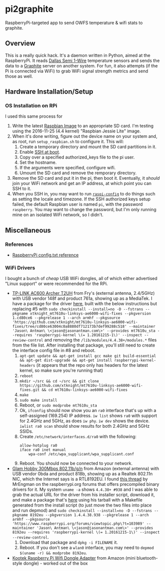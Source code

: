 # pi2graphite

RaspberryPi-targeted app to send OWFS temperature & wifi stats to graphite.

## Overview

This is a really quick hack. It's a daemon written in Python, aimed at the
RaspberryPi. It reads [Dallas Semi 1-Wire](https://en.wikipedia.org/wiki/1-Wire)
temperature sensors and sends the data to a [Graphite](https://graphiteapp.org/)
server on another system. For fun, it also attempts (if the Pi is connected via
  WiFi) to grab WiFi signal strength metrics and send those as well.

## Hardware Installation/Setup

### OS Installation on RPi

I used this same process for

1. Write the latest [Raspbian Image](https://www.raspberrypi.org/downloads/raspbian/)
   to an appropriate SD card. I'm testing using the 2016-11-25 (4.4 kernel)
   "Raspbian Jessie Lite" image.
2. When it's done writing, figure out the device name on your system and, as root,
   run ``setup_raspbian.sh`` to configure it. This will:
    1. Create a temporary directory and mount the SD card partitions in it.
    2. Enable [SSH at boot](https://www.raspberrypi.org/documentation/remote-access/ssh/README.md).
    3. Copy over a specified authorized_keys file to the pi user.
    4. Set the hostname.
    5. If the arguments were specified, configure wifi.
    6. Umount the SD card and remove the remporary directory.
3. Remove the SD card and put it in the pi, then boot it. Eventually, it _should_
   join your WiFi network and get an IP address, at which point you can SSH to it.
4. When you SSH in, you may want to run [``raspi-config``](https://github.com/RPi-Distro/raspi-config) to do things such as setting the locale and timezone. If the SSH authorized keys setup failed, the default Raspbian user is named ``pi``, with the password ``raspberry``. You may want to change the password, but I'm
only running mine on an isolated WiFi network, so I didn't.

## Miscellaneous

### References

* [RaspberryPi config.txt reference](https://www.raspberrypi.org/documentation/configuration/config-txt.md)

### WiFi Drivers

I bought a bunch of _cheap_ USB WiFi dongles, all of which either advertised "Linux support" or were recommended for the RPi.

* [TP-LINK AC600 Archer T2UH](http://www.frys.com/product/8730871) from Fry's (external antenna, 2.4/5GHz) with USB vendor 148f and product 761a, showing up as a MediaTek. I have a package for the driver [here](http://jantman-personal-public.s3-website-us-east-1.amazonaws.com/xtknight-mt7610u-linksys-ae6000-wifi-fixes_1.cd80ce6-1_armhf.deb), built with the below instructions but replacing #5 with ``sudo checkinstall --install=no -D --fstrans --pkgname xtknight_mt7610u-linksys-ae6000-wifi-fixes --pkgversion 1.cd80ce6 --pkgrelease 1 --arch armhf --pkgsource 'https://github.com/xtknight/mt7610u-linksys-ae6000-wifi-fixes/tree/cd80ce63004c0a8880df712173b7def99288c518' --maintainer 'Jason\ Antman\ \<jason@jasonantman.com\>' --provides mt7610u_sta --requires 'raspberrypi-kernel \(= 1.20161215-1\)' --inspect --review-control`` and removing the ``/lib/modules/4.4.38+/modules.*`` files from the file list. After installing that package, you'll still need to create the interface config file in #8 and reboot.
    1. ``apt-get update && apt-get install gcc make git build-essential && apt-get dist-upgrade && apt-get install raspberrypi-kernel-headers`` (it appears that the repo only has headers for the latest kernel, so make sure you're running that)
    2. ``reboot``
    3. ``mkdir ~/src && cd ~/src && git clone https://github.com/xtknight/mt7610u-linksys-ae6000-wifi-fixes.git && cd mt7610u-linksys-ae6000-wifi-fixes``
    4. ``make``
    5. ``sudo make install``
    6. Reboot, or ``sudo modprobe mt7610u_sta``
    7. Ok, ``ifconfig`` should now show you an ``ra0`` interface that's up with a self-assigned (169.254) IP address. ``iw list`` shows ``ra0`` with support for 2.4GHz and 5GHz, as does ``iw phy``. ``iw dev`` shows the device. ``iwlist ra0 scan`` should show results for both 2.4GHz and 5GHz SSIDs.
    8. Create ``/etc/network/interfaces.d/ra0`` with the following:
        ```
        allow-hotplug ra0
        iface ra0 inet manual
            wpa-conf /etc/wpa_supplicant/wpa_supplicant.conf
        ```
    9. Reboot. You should now be connected to your network.
* [Glam Hobby 300Mbps 802.11b/g/n](https://www.amazon.com/gp/product/B016Z1UBD8/) from Amazon (external antenna) with USB vendor 0bda and product 818b, showing up as a Realtek 802.11n NIC, which the Internet says is a RTL8192EU. I found [this thread](https://www.raspberrypi.org/forums/viewtopic.php?f=45&t=103989&start=100) by MrEngman on the raspberrypi.org forums that offers precompiled binary drivers for it. My system ``uname -a`` shows ``4.4.38+ #938`` and I was able to grab the actual URL for the driver from his installer script, download it, and make a package that's [here](http://jantman-personal-public.s3-website-us-east-1.amazonaws.com/8192eu_1.4.4.38.938-1_armhf.deb) using his tarball with a Makefile generated from the install script (to just move the two files into place and run depmod) and ``sudo checkinstall --install=no -D --fstrans --pkgname 8192eu --pkgversion 1.4.4.38.938 --pkgrelease 1 --arch armhf --pkgsource 'https://www.raspberrypi.org/forums/viewtopic.php\?t=103989' --maintainer 'Jason\ Antman\ \<jason@jasonantman.com\>' --provides 8192eu --requires 'raspberrypi-kernel \(= 1.20161215-1\)' --inspect --review-control``.
    1. Download that package and ``dpkg -i FILENAME`` it.
    2. Reboot. If you don't see a ``wlan0`` interface, you may need to ``depmod $(uname -r) && modprobe 8192eu``.
* [Kootek Raspberry Pi Wifi Dongle Adapter](https://www.amazon.com/gp/product/B00FWMEFES/) from Amazon (mini bluetooth-style dongle) - worked out of the box
